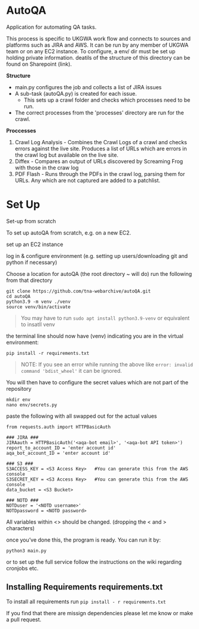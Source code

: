 # AutoQA
Application for automating QA tasks. 

This process is specific to UKGWA work flow and connects to sources and platforms such as JIRA and AWS.
It can be run by any member of UKGWA team or on any EC2 instance.
To configure, a env/ dir must be set up holding private information. deatils of the structure of this directory can be found on Sharepoint (link).

**Structure**
- main.py configures the job and collects a list of JIRA issues
- A sub-task (autoQA.py) is created for each issue. 
  - This sets up a crawl folder and checks which processes need to be run.
- The correct processes from the 'processes' directory are run for the crawl.

**Proccesses**
1. Crawl Log Analysis - Combines the Crawl Logs of a crawl and checks errors against the live site. Produces a list of URLs which are errors in the crawl log but available on the live site.
2. Diffex - Compares an output of URLs discovered by Screaming Frog with those in the craw log
3. PDF Flash - Runs through the PDFs in the crawl log, parsing them for URLs. Any which are not captured are added to a patchlist.

# Set Up

Set-up from scratch

To set up autoQA from scratch, e.g. on a new EC2.

set up an EC2 instance

log in & configure environment (e.g. setting up users/downloading git and python if necessary)

Choose a location for autoQA (the root directory ~ will do) run the following from that directory

```
git clone https://github.com/tna-webarchive/autoQA.git
cd autoQA
python3.9 -m venv ./venv
source venv/bin/activate
```
> You may have to run `sudo apt install python3.9-venv` or equivalent to insatll venv 

the terminal line should now have (venv) indicating you are in the virtual environment:

```
pip install -r requirements.txt
```
>NOTE: If you see an error while running the above like `error: invalid command 'bdist_wheel'` it can be ignored.

You will then have to configure the secret values which are not part of the repository

```
mkdir env
nano env/secrets.py
```


paste the following with all <placeholders> swapped out for the actual values

```
from requests.auth import HTTPBasicAuth

### JIRA ###
JIRAauth = HTTPBasicAuth('<aqa-bot email>', '<aqa-bot API token>')
report_to_account_ID = 'enter account id'
aqa_bot_account_ID = 'enter account id'

### S3 ###
S3ACCESS_KEY = <S3 Access Key>   #You can generate this from the AWS console
S3SECRET_KEY = <S3 Access Key>   #You can generate this from the AWS console
data_bucket = <S3 Bucket>

### NOTD ###
NOTDuser = '<NOTD username>'
NOTDpassword = <NOTD password>
```
All variables within <> should be changed. (dropping the < and > characters)


once you’ve done this, the program is ready. You can  run it by:
```
python3 main.py
```

or to set up the full service follow the instructions on the wiki regarding cronjobs etc.

## Installing Requirements requirements.txt
To install all requirements run `pip install - r requirements.txt` 

If you find that there are missign dependencies please let me know or make a pull request.
